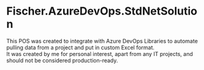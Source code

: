 # Fischer.AzureDevOps.StdNetSolution
This POS was created to integrate with Azure DevOps Libraries to automate pulling data from a project and put in custom Excel format.  
It was created by me for personal interest, apart from any IT projects, and should not be considered production-ready.
